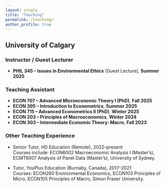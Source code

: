 ```yaml
---
layout: single
title: "Teaching"
permalink: /teaching/
author_profile: true
---
```


## University of Calgary

### Instructor / Guest Lecturer
- **PHIL 345 – Issues in Environmental Ethics** (Guest Lecture), **Summer 2025**

### Teaching Assistant
- **ECON 707 – Advanced Microeconomic Theory I (PhD)**, **Fall 2025**
- **ECON 395 – Introduction to Econometrics**, **Summer 2025**
- **ECON 715 – Advanced Econometrics II (PhD)**, **Winter 2025**
- **ECON 203 – Principles of Macroeconomics**, **Winter 2024**
- **ECON 303 – Intermediate Economic Theory: Macro**, **Fall 2023**

### Other Teaching Experience
- Senior Tutor, HD Education (Remote), 2022–present  
  Courses include: ECON6002 Macroeconomic Analysis I (Master’s), ECMT6007 Analysis of Panel Data (Master’s), University of Sydney.

- Tutor, YouPlus Education (Burnaby, Canada), 2017–2021  
  Courses: ECON260 Environmental Economics, ECON103 Principles of Micro, ECON105 Principles of Macro, Simon Fraser University.
